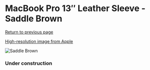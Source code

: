 # MacBook Pro 13″ Leather Sleeve - Saddle Brown

[Return to previous page](/macbook)

[High-resolution image from Apple](https://store.storeimages.cdn-apple.com/8756/as-images.apple.com/is/MRQM2?wid=4500&hei=4500&fmt=png)

<div style="width: 384px"><img src="/everysource/MRQM2.png" alt="Saddle Brown"></div>

### Under construction
